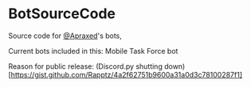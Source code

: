 # BotSourceCode
Source code for [@Apraxed](https://github.com/Apraxed)'s bots,

Current bots included in this: Mobile Task Force bot

Reason for public release: (Discord.py shutting down)[https://gist.github.com/Rapptz/4a2f62751b9600a31a0d3c78100287f1]
